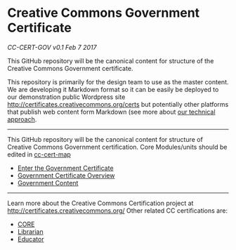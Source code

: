# Creative Commons Government Certificate

*CC-CERT-GOV v0.1 Feb 7 2017*

This GitHub repository will be the canonical content for structure of the Creative Commons Government certificate. 

This repository is primarily for the design team to use as the master content. We are developing it Markdown format so it can be easily be deployed to our demonstration public Wordpress site http://certificates.creativecommons.org/certs but potentially other platforms that publish web content form Markdown (see more about [our technical approach](https://certificates.creativecommons.org/category/tech/).

---- 

This GitHub repository will be the canonical content for structure of Creative Commons Government certification. Core Modules/units should be edited in [cc-cert-map](https://github.com/creativecommons/cc-cert-map/)

* [Enter the Government Certificate](index.md)
* [Government Certificate Overview](overview/index.md)
* [Government Content](contents/index.md)

----

Learn more about the Creative Commons Certification project at http://certificates.creativecommons.org/ Other related CC certifications are:

* [CORE](https://github.com/creativecommons/cc-cert-map/)
* [Librarian](https://github.com/creativecommons/cc-cert-lib/)
* [Educator](https://github.com/creativecommons/cc-cert-edu/)


